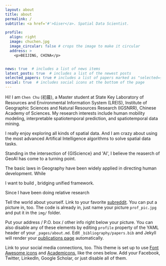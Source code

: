 ```yaml
---
layout: about
title: about
permalink: /
subtitle: <a href='#'>Giser</a>. Spatial Data Scientist.

profile:
  align: right
  image: chuchen.jpg
  image_circular: false # crops the image to make it circular
  address: >
    <p>BEIJING, CHINA</p>


news: true  # includes a list of news items
latest_posts: true  # includes a list of the newest posts
selected_papers: true # includes a list of papers marked as "selected={true}"
social: true  # includes social icons at the bottom of the page
---
```


Hi! I am `Chen Chu` (初晨), a Master student at State Key Laboratory of Resources and Environmental Information System (LREIS), Institute of Geographic Sciences and Natural Resources Research (IGSNRR), Chinese Academy of Sciences. My research interests include human mobility modeling, interpretable spatiotemporal prediction, and spatiotemporal data mining.

I really enjoy exploring all kinds of spatial data. And I am crazy about using the most advanced Artifical Intelligence algorithms to solve spatial data tasks.

Standing in the intersection of {GIScience} and 'AI', I believe the reaserch of GeoAI has come to a turning point. 

The basic laws in Geography have been widely applied in directing human development. While 

I want to build , bridging  unified framework.

Since I have been doing relative research 

Tell the world about yourself. Link to your favorite [subreddit](http://reddit.com). You can put a picture in, too. The code is already in, just name your picture `prof_pic.jpg` and put it in the `img/` folder.

Put your address / P.O. box / other info right below your picture. You can also disable any of these elements by editing `profile` property of the YAML header of your `_pages/about.md`. Edit `_bibliography/papers.bib` and Jekyll will render your [publications page](/al-folio/publications/) automatically.

Link to your social media connections, too. This theme is set up to use [Font Awesome icons](https://github.com/FortAwesome/Font-Awesome) and [Academicons](https://jpswalsh.github.io/academicons/), like the ones below. Add your Facebook, Twitter, LinkedIn, Google Scholar, or just disable all of them.
